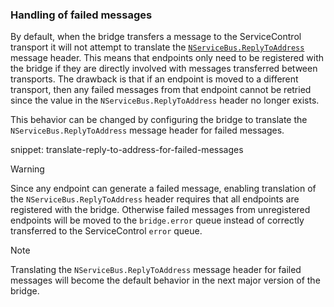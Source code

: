### Handling of failed messages

By default, when the bridge transfers a message to the ServiceControl transport it will not attempt to translate the [`NServiceBus.ReplyToAddress`](/nservicebus/messaging/headers.md#messaging-interaction-headers-nservicebus-replytoaddress) message header.
This means that endpoints only need to be registered with the bridge if they are directly involved with messages transferred between transports.
The drawback is that if an endpoint is moved to a different transport, then any failed messages from that endpoint cannot be retried since the value in the `NServiceBus.ReplyToAddress` header no longer exists.

This behavior can be changed by configuring the bridge to translate the `NServiceBus.ReplyToAddress` message header for failed messages.

snippet: translate-reply-to-address-for-failed-messages

> [!WARNING]
> Since any endpoint can generate a failed message, enabling translation of the `NServiceBus.ReplyToAddress` header requires that all endpoints are registered with the bridge.
> Otherwise failed messages from unregistered endpoints will be moved to the `bridge.error` queue instead of correctly transferred to the ServiceControl `error` queue.

> [!NOTE]
> Translating the `NServiceBus.ReplyToAddress` message header for failed messages will become the default behavior in the next major version of the bridge. 